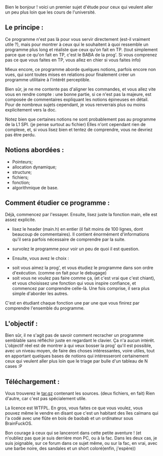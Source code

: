 Bien le bonjour !
voici un premier sujet d'étude pour ceux qui veulent aller un peu plus loin que les cours de l'université.




## Le principe :
Ce programme n'est pas là pour vous servir directement (est-il vraiment utile ?), mais pour montrer à ceux qui le souhaitent à quoi ressemble un programme plus long et réaliste que ceux qu'on fait en TP. (tout simplement parce que ce qu'on fait en TP, c'est le BABA de la prog'. Si vous comprenez pas ce que vous faites en TP, vous allez en chier si vous faites info)

Mieux encore, ce programme aborde quelques notions, parfois encore non vues, qui sont toutes mises en relations pour finalement créer un programme utilitaire à l'intérêt perceptible.

Bien sûr, je ne me contente pas d'aligner les commandes, et vous allez vite vous en rendre compte : une bonne partie, si ce n'est pas la majeure, est composée de commentaires expliquant les notions épineuses en détail. Pour de nombreux sujets cependant, je vous renverrais plus ou moins explicitement vers la doc.

Notez bien que certaines notions ne sont probablement pas au programme de la L1 SPI.  (je pense surtout au fichier) Elles n'ont cependant rien de complexe, et, si vous lisez bien et tentez de comprendre, vous ne devriez pas être perdu.




## Notions abordées :

* Pointeurs;
* allocation dynamique;
* structure;
* fichiers;
* fonction;
* algorithmique de base.




## Comment étudier ce programme :
Déjà, commencez par l'essayer. Ensuite, lisez juste la fonction main, elle est assez explicite.

* lisez le header (main.h) en entier (il fait moins de 100 lignes, dont beaucoup de commentaires). Il contient énormément d'informations qu'il sera parfois nécessaire de comprendre par la suite.

* survolez le programme pour voir un peu de quoi il est question.

* Ensuite, vous avez le choix : 
 - soit vous aimez la prog', et vous étudiez le programme dans son ordre d'exécution. (comme on fait pour le debugage)
 - soit vous ne voulez pas faire comme ça, (et c'est vrai que c'est chiant), et vous choisissez une fonction qui vous inspire confiance, et commencez par comprendre celle-là. Une fois comprise, il sera plus simple d'aborder les autres.

C'est en étudiant chaque fonction une par une que vous finirez par comprendre l'ensemble du programme.




## L'objectif :
Bien sûr, il ne s'agit pas de savoir comment recracher un programme semblable sans réfléchir juste en regardant le clavier. Ça n'a aucun intérêt. L'objectif réel est de montrer à qui veux bosser la prog' qu'il est possible, avec un niveau moyen, de faire des choses intéressantes, voire utiles, tout en apportant quelques bases de notions qui intéresseront certainement ceux qui veulent aller plus loin que le triage par bulle d'un tableau de N cases  :P 




## Téléchargement :
Vous trouverez le [tar.gz](http://matael.org/~lucas/CreationClasseC.tar.gz) contenant les sources. (deux fichiers, en fait)
Rien d'autre, car c'est pas spécialement utile.


La licence est WTFPL. En gros, vous faites ce que vous voulez, vous pouvez même le vendre en disant que c'est un habitant des îles caïmans qui l'a codé avec une flûte en bois de baobab et un ordinateur sous BrainFuckOS.






Bon courage à ceux qui se lanceront dans cette petite aventure !
(et n'oubliez pas que je suis derrière mon PC, ou à la fac. Dans les deux cas, je suis joignable, sur ce forum dans ce sujet même, ou sur la fac, en vrai, avec  une barbe noire, des sandales et un short coloré(enfin, j'espère))
